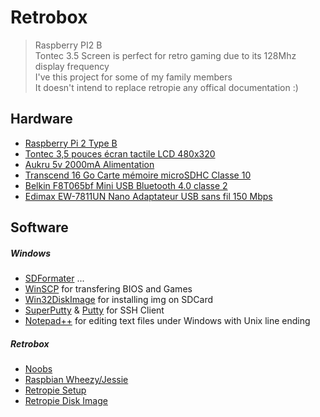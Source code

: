 # Retrobox

> Raspberry PI2 B<br>
> Tontec 3.5 Screen is perfect for retro gaming due to its 128Mhz display frequency<br>
> I've this project for some of my family members<br>
> It doesn't intend to replace retropie any offical documentation :)

## Hardware

- [Raspberry Pi 2 Type B](http://www.amazon.fr/dp/B00T2U7R7I)
- [Tontec 3,5 pouces écran tactile LCD 480x320](http://www.amazon.fr/dp/B00OFLKPG4)
- [Aukru 5v 2000mA Alimentation](http://www.amazon.fr/dp/B00V07YY0Y)
- [Transcend 16 Go Carte mémoire microSDHC Classe 10](http://www.amazon.fr/dp/B00APCMMEK)
- [Belkin F8T065bf Mini USB Bluetooth 4.0 classe 2](http://www.amazon.fr/dp/B009IQB3US)
- [Edimax EW-7811UN Nano Adaptateur USB sans fil 150 Mbps](http://www.amazon.fr/dp/B003MTTJOY)

## Software

##### Windows

- [SDFormater](https://www.sdcard.org/downloads/formatter_4/) ...
- [WinSCP](https://winscp.net/eng/docs/lang:fr) for transfering BIOS and Games
- [Win32DiskImage](http://sourceforge.net/projects/win32diskimager/) for installing img on SDCard
- [SuperPutty](https://github.com/jimradford/superputty) & [Putty](http://www.putty.org) for SSH Client
- [Notepad++](https://notepad-plus-plus.org/fr/) for editing text files under Windows with Unix line ending

##### Retrobox

- [Noobs](https://www.raspberrypi.org/downloads/noobs/)
- [Raspbian Wheezy/Jessie](https://www.raspberrypi.org/downloads/raspbian/)
- [Retropie Setup](https://github.com/RetroPie/RetroPie-Setup/wiki/First-Installation)
- [Retropie Disk Image](http://blog.petrockblock.com/retropie/retropie-downloads/)
